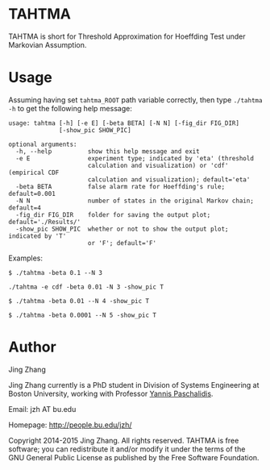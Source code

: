 TAHTMA
======

TAHTMA is short for Threshold Approximation for Hoeffding Test under Markovian Assumption.


Usage
=====
Assuming having set `tahtma_ROOT` path variable correctly, then type `./tahtma -h` to get the following help message:
```
usage: tahtma [-h] [-e E] [-beta BETA] [-N N] [-fig_dir FIG_DIR]
              [-show_pic SHOW_PIC]

optional arguments:
  -h, --help          show this help message and exit
  -e E                experiment type; indicated by 'eta' (threshold
                      calculation and visualization) or 'cdf' (empirical CDF
                      calculation and visualization); default='eta'
  -beta BETA          false alarm rate for Hoeffding's rule; default=0.001
  -N N                number of states in the original Markov chain; default=4
  -fig_dir FIG_DIR    folder for saving the output plot; default='./Results/'
  -show_pic SHOW_PIC  whether or not to show the output plot; indicated by 'T'
                      or 'F'; default='F'
```

Examples:

 `$ ./tahtma -beta 0.1 --N 3`
 
 `./tahtma -e cdf -beta 0.01 -N 3 -show_pic T`

 `$ ./tahtma -beta 0.01 --N 4 -show_pic T`

 `$ ./tahtma -beta 0.0001 --N 5 -show_pic T`



Author
=============
Jing Zhang

Jing Zhang currently is a PhD student in Division of Systems Engineering at Boston University, working with Professor [Yannis Paschalidis](http://ionia.bu.edu/).


Email: jzh AT bu.edu

Homepage: http://people.bu.edu/jzh/


Copyright 2014-2015 Jing Zhang. All rights reserved. TAHTMA is free software; you can redistribute it and/or modify it under
the terms of the GNU General Public License as published by the Free Software Foundation.

